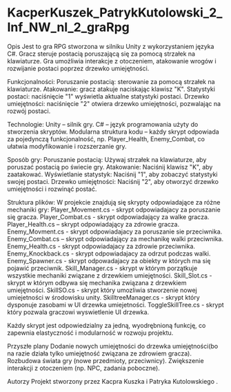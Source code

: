 # KacperKuszek_PatrykKutolowski_2_Inf_NW_nl_2_graRpg
Opis
Jest to gra RPG stworzona w silniku Unity z wykorzystaniem języka C#. Gracz steruje postacią poruszającą się za pomocą strzałek na klawiaturze. Gra umożliwia interakcje z otoczeniem, atakowanie wrogów i rozwijanie postaci poprzez drzewko umiejętności.

Funkcjonalności:
Poruszanie postacią: sterowanie za pomocą strzałek na klawiaturze.
Atakowanie: gracz atakuje naciskając klawisz "K".
Statystyki postaci: naciśnięcie "1" wyświetla aktualne statystyki postaci.
Drzewko umiejętności: naciśnięcie "2" otwiera drzewko umiejętności, pozwalając na rozwój postaci.

Technologie:
Unity – silnik gry.
C# – język programowania użyty do stworzenia skryptów.
Modularna struktura kodu – każdy skrypt odpowiada za pojedynczą funkcjonalność, np. Player_Health, Enemy_Combat, co ułatwia modyfikowanie i rozszerzanie gry.

Sposób gry:
Poruszanie postacią: Używaj strzałek na klawiaturze, aby poruszać postacią po świecie gry.
Atakowanie: Naciśnij klawisz "K", aby zaatakować.
Wyświetlanie statystyk: Naciśnij "1", aby zobaczyć statystyki swojej postaci.
Drzewko umiejętności: Naciśnij "2", aby otworzyć drzewko umiejętności i rozwinąć postać.


Struktura plików:
W projekcie znajdują się skrypty odpowiadające za różne mechaniki gry:
Player_Movement.cs - skrypt odpowiadajacy za poruszanie się gracza.
Player_Combat.cs - skrypt odpowiadający za walke gracza.
Player_Health.cs – skrypt odpowiadający za zdrowie gracza.
Enemy_Movment.cs - skrypt odpowiadajacy za poruszanie sie przeciwnika.
Enemy_Combat.cs – skrypt odpowiadający za mechanikę walki przeciwnika.
Enemy_Health.cs - skrypt odpowiadajacy za zdrowie przeciwnika.
Enemy_Knockback.cs - skrypt odpowiadajacy za odrzut podczas walki.
Enemy_Spawner.cs - skrypt odpowadajacy za obiekty w których ma się pojawić przeciwnik.
Skill_Manager.cs - skrypt w którym porzątkuje wszystkie mechaniki związane z drzewkiem umiejętności.
Skill_Slot.cs - skrypt w którym odbywa się mechanika związana z drzewkiem umiejętności.
SkillSO.cs - skrypt który umozliwia stworzenie nowej umiejetności w środowisku unity.
SkilltreeManager.cs - skrypt który dysponuje zasobami w UI drzewka umiejetności.
ToggleSkillTree.cs - skrypt który pozwala graczowi wyswietlenie UI drzewka.




Każdy skrypt jest odpowiedzialny za jedną, wyodrębnioną funkcję, co zapewnia elastyczność i modularność w rozwoju projektu.

Przyszłe plany
Dodanie nowych umiejętności do drzewka umiejętności(bo na razie działa tylko umiejętność związana ze zdrowiem gracza).
Rozbudowa świata gry (nowe przedmioty, przeciwnicy).
Zwiększenie interakcji z otoczeniem (np. NPC, zadania poboczne).

Autorzy
Projekt stworzony przez Kacpra Kuszka i Patryka Kutolowskiego .


